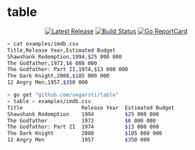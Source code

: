 # table

<p align="center">
    <!-- <img src="https://stuff.charm.sh/glow-github.gif" alt="Glow Logo"> -->
    <a href="https://github.com/vegarsti/table/releases"><img src="https://img.shields.io/github/release/vegarsti/table.svg" alt="Latest Release"></a>
    <!-- <a href="https://pkg.go.dev/github.com/charmbracelet/glow?tab=doc"><img src="https://godoc.org/github.com/golang/gddo?status.svg" alt="GoDoc"></a> -->
    <a href="https://github.com/vegarsti/table/actions"><img src="https://github.com/charmbracelet/glow/workflows/test/badge.svg" alt="Build Status"></a>
    <a href="http://goreportcard.com/report/github.com/vegarsti/table"><img src="http://goreportcard.com/badge/vegarsti/table" alt="Go ReportCard"></a>
</p>

```sh
> cat examples/imdb.csv
Title,Release Year,Estimated Budget
Shawshank Redemption,1994,$25 000 000
The Godfather,1972,$6 000 000
The Godfather: Part II,1974,$13 000 000
The Dark Knight,2008,$185 000 000
12 Angry Men,1957,$350 000

> go get "github.com/vegarsti/table"
> table < examples/imdb.csv
Title                   Release Year  Estimated Budget
Shawshank Redemption    1994          $25 000 000
The Godfather           1972          $6 000 000
The Godfather: Part II  1974          $13 000 000
The Dark Knight         2008          $185 000 000
12 Angry Men            1957          $350 000
```
